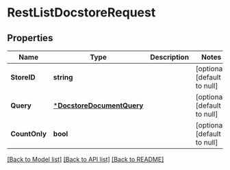 # RestListDocstoreRequest

## Properties
Name | Type | Description | Notes
------------ | ------------- | ------------- | -------------
**StoreID** | **string** |  | [optional] [default to null]
**Query** | [***DocstoreDocumentQuery**](docstoreDocumentQuery.md) |  | [optional] [default to null]
**CountOnly** | **bool** |  | [optional] [default to null]

[[Back to Model list]](../../README.md#documentation-for-models) [[Back to API list]](../../README.md#documentation-for-api-endpoints) [[Back to README]](../../README.md)


